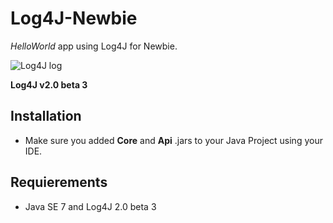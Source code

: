 Log4J-Newbie
============

*HelloWorld* app using Log4J for Newbie. 



![Log4J log](http://logging.apache.org/log4j/2.x/images/logo.jpg)

**Log4J v2.0 beta 3**

Installation
------------

- Make sure you added **Core** and **Api** .jars to your Java Project using your IDE.  


Requierements
-------------

- Java SE 7 and Log4J 2.0 beta 3
 
